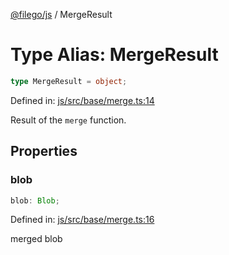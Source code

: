 [@filego/js](../README.md) / MergeResult

# Type Alias: MergeResult

```ts
type MergeResult = object;
```

Defined in: [js/src/base/merge.ts:14](https://github.com/alpheusday/filego.js/blob/1095b0b506cd20e40c6b51a386af0e8a45d893fb/packages/js/src/base/merge.ts#L14)

Result of the `merge` function.

## Properties

### blob

```ts
blob: Blob;
```

Defined in: [js/src/base/merge.ts:16](https://github.com/alpheusday/filego.js/blob/1095b0b506cd20e40c6b51a386af0e8a45d893fb/packages/js/src/base/merge.ts#L16)

merged blob
